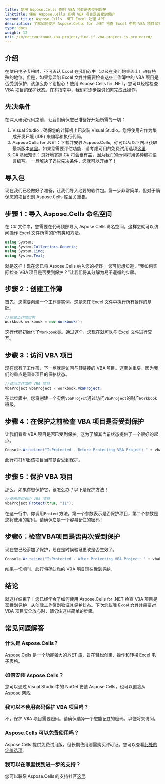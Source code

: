 ```yaml
---
title: 使用 Aspose.Cells 查明 VBA 项目是否受到保护
linktitle: 使用 Aspose.Cells 查明 VBA 项目是否受到保护
second_title: Aspose.Cells .NET Excel 处理 API
description: 了解如何使用 Aspose.Cells for .NET 检查 Excel 中的 VBA 项目保护状态，从创建到验证。带有代码示例的简单指南。
type: docs
weight: 12
url: /zh/net/workbook-vba-project/find-if-vba-project-is-protected/
---
```

## 介绍
在使用电子表格时，不可否认 Excel 在我们心中（以及在我们的桌面上）占有特殊的地位。但是，如果您深陷 Excel 文件并需要检查这些工作簿中的 VBA 项目是否受到保护，该怎么办？别担心！使用 Aspose.Cells for .NET，您可以轻松检查 VBA 项目的保护状态。在本指南中，我们将逐步探讨如何完成此操作。
## 先决条件
在深入研究代码之前，让我们确保您已准备好开始所需的一切：
1. Visual Studio：确保您的计算机上已安装 Visual Studio。您将使用它作为集成开发环境 (IDE) 来编写和执行代码。
2.  Aspose.Cells for .NET：下载并安装 Aspose.Cells。你可以从以下网址获取最新版本[这里](https://releases.aspose.com/cells/net/)。如果您需要评估功能，请考虑可用的免费试用选项[这里](https://releases.aspose.com/).
3. C# 基础知识：良好地掌握 C# 将会很有益，因为我们的示例将用这种编程语言编写。
一旦解决了这些先决条件，您就可以开始了！
## 导入包
现在我们已经做好了准备，让我们导入必要的软件包。第一步非常简单，但对于确保您的项目识别 Aspose.Cells 库至关重要。
## 步骤 1：导入 Aspose.Cells 命名空间
在 C# 文件中，您需要在代码顶部导入 Aspose.Cells 命名空间。这样您就可以访问操作 Excel 文件所需的所有类和方法。
```csharp
using System;
using System.Collections.Generic;
using System.Linq;
using System.Text;
```
就是这样！现在您已将 Aspose.Cells 纳入您的视野。
您可能想知道，“我如何实际检查 VBA 项目是否受到保护？”让我们将其分解为易于遵循的步骤。
## 步骤 2：创建工作簿
首先，您需要创建一个工作簿实例。这是您在 Excel 文件中执行所有操作的基础。
```csharp
//创建工作簿实例
Workbook workbook = new Workbook();
```
这行代码初始化了`Workbook`类。通过这个，您现在就可以与 Excel 文件进行交互。
## 步骤 3：访问 VBA 项目
现在您有了工作簿，下一步就是访问与其链接的 VBA 项目。这至关重要，因为我们的重点是调查项目的保护状态。
```csharp
//访问工作簿的 VBA 项目
VbaProject vbaProject = workbook.VbaProject;
```
在此步骤中，您将创建一个实例`VbaProject`通过访问`VbaProject`的财产`Workbook`班级。
## 步骤 4：在保护之前检查 VBA 项目是否受到保护
让我们看看 VBA 项目是否已受到保护。这为了解其当前状态提供了一个很好的起点。 
```csharp
Console.WriteLine("IsProtected - Before Protecting VBA Project: " + vbaProject.IsProtected);
```
此行将打印出该项目当前是否受到保护。 
## 步骤 5：保护 VBA 项目
那么，如果你想保护它，该怎么办？以下是保护方法！ 
```csharp
//使用密码保护 VBA 项目
vbaProject.Protect(true, "11");
```
在这一行中，你调用`Protect`方法。第一个参数表示是否保护项目，第二个参数是您将使用的密码。请确保它是一个容易记住的密码！
## 步骤6：检查VBA项目是否再次受到保护
现在您已经添加了保护，现在是时候验证更改是否生效了。 
```csharp
Console.WriteLine("IsProtected - After Protecting VBA Project: " + vbaProject.IsProtected);
```
如果一切顺利，此行将确认您的 VBA 项目现在受到保护。
## 结论
就这样结束了！您已经学会了如何使用 Aspose.Cells for .NET 检查 VBA 项目是否受到保护，从创建工作簿到验证其保护状态。下次您处理 Excel 文件并需要对 VBA 项目安全放心时，请记住这些简单的步骤。 
## 常见问题解答
### 什么是 Aspose.Cells？  
Aspose.Cells 是一个功能强大的.NET 库，旨在轻松创建、操作和转换 Excel 电子表格。
### 如何安装 Aspose.Cells？  
您可以通过 Visual Studio 中的 NuGet 安装 Aspose.Cells，也可以直接从[Aspose 网站](https://releases.aspose.com/cells/net/).
### 我可以不使用密码保护 VBA 项目吗？  
不，保护 VBA 项目需要密码。请确保选择一个您能记住的密码，以便将来访问。
### Aspose.Cells 可以免费使用吗？  
 Aspose.Cells 提供免费试用版，但长期使用则需购买许可证。您可以查看[此处的定价选项](https://purchase.aspose.com/buy).
### 我可以在哪里找到进一步的支持？  
您可以联系 Aspose.Cells 的支持社区[这里](https://forum.aspose.com/c/cells/9).